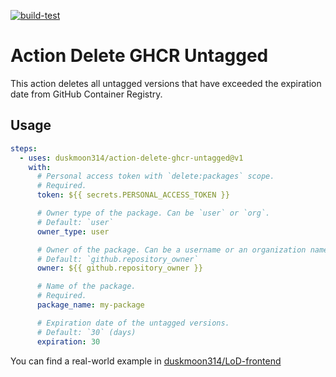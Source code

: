 [![build-test](https://github.com/duskmoon314/action-delete-ghcr-untagged/actions/workflows/test.yml/badge.svg)](https://github.com/duskmoon314/action-delete-ghcr-untagged/actions/workflows/test.yml)

# Action Delete GHCR Untagged

This action deletes all untagged versions that have exceeded the expiration date from GitHub Container Registry.

## Usage

```yaml
steps:
  - uses: duskmoon314/action-delete-ghcr-untagged@v1
    with:
      # Personal access token with `delete:packages` scope.
      # Required.
      token: ${{ secrets.PERSONAL_ACCESS_TOKEN }}

      # Owner type of the package. Can be `user` or `org`.
      # Default: `user`
      owner_type: user

      # Owner of the package. Can be a username or an organization name.
      # Default: `github.repository_owner`
      owner: ${{ github.repository_owner }}

      # Name of the package.
      # Required.
      package_name: my-package

      # Expiration date of the untagged versions.
      # Default: `30` (days)
      expiration: 30
```

You can find a real-world example in [duskmoon314/LoD-frontend](https://github.com/duskmoon314/LoD-frontend/blob/main/.github/workflows/docker.yaml#L45-L53)
